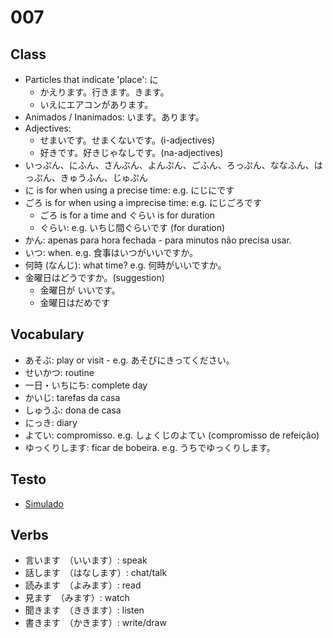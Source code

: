 # 007

## Class

- Particles that indicate 'place': に
  - かえります。行きます。きます。
  - いえにエアコンがあります。
- Animados / Inanimados: います。あります。
- Adjectives: 
  - せまいです。せまくないです。(i-adjectives) 
  - 好きです。好きじゃなしです。(na-adjectives)
- いっぷん、にふん、さんぶん、よんぷん、ごふん、ろっぷん、ななふん、はっぷん、きゅうふん、じゅぷん
- に is for when using a precise time: e.g. にじにです
- ごろ is for when using a imprecise time: e.g. にじごろです
  - ごろ is for a time and ぐらい is for duration
  - ぐらい: e.g. いちじ間ぐらいです (for duration)
- かん: apenas para hora fechada - para minutos não precisa usar.
- いつ: when. e.g. 食事はいつがいいですか。
- 何時 (なんじ): what time? e.g. 何時がいいですか。
- 金曜日はどうですか。(suggestion)
  - 金曜日が いいです。
  - 金曜日はだめです

## Vocabulary

- あそぶ: play or visit - e.g. あそびにきってください。
- せいかつ: routine
- 一日・いちにち: complete day
- かいじ: tarefas da casa
- しゅうふ: dona de casa
- にっき: diary
- よてい: compromisso. e.g. しょくじのよてい (compromisso de refeição)
- ゆっくりします: ficar de bobeira. e.g. うちでゆっくりします。

## Testo

- [Simulado](https://docs.google.com/forms/d/e/1FAIpQLSeCed-8C9Rb7PvPvTxU70ZQlNb1GgozrDuTw42v7oPg5D-zOQ/viewform)

## Verbs

- 言います　（いいます）: speak
- 話します　（はなします）: chat/talk
- 読みます　（よみます）: read
- 見ます　（みます）: watch
- 聞きます　（ききます）: listen
- 書きます　（かきます）: write/draw
